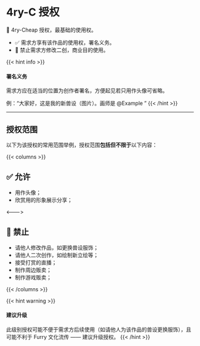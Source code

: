 
# 4ry-C 授权
🥉 4ry-Cheap 授权，最基础的使用权。

- ✅ 需求方享有该作品的使用权，署名义务。
- 🚫 禁止需求方修改二创，商业目的使用。

{{< hint info >}}
#### 署名义务
需求方应在适当的位置为创作者署名，方便起见若只用作头像可省略。

例：“大家好，这是我的新兽设（图片）。画师是 @Example ”
{{< /hint >}}

---

## 授权范围
以下为该授权的常用范围举例，授权范围**包括但不限于**以下内容：

{{< columns >}}
## ✅ 允许
- 用作头像；
- 欣赏用的形象展示分享；

<--->

## 🚫 禁止

- 请他人修改作品，如更换兽设服饰；
- 请他人二次创作，如绘制新立绘等；
- 接受打赏的直播；
- 制作周边贩卖；
- 制作游戏贩卖；

{{< /columns >}}

{{< hint warning >}}
#### 建议升级
此级别授权可能不便于需求方后续使用（如请他人为该作品的兽设更换服饰），且可能不利于 Furry 文化流传 —— 建议升级授权。
{{< /hint >}}
